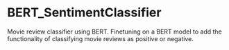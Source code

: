 # BERT_SentimentClassifier
Movie review classifier using BERT. Finetuning on a BERT model to add the functionality of classifying movie reviews as positive or negative.
